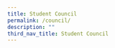 ```yaml
---
title: Student Council
permalink: /council/
description: ""
third_nav_title: Student Council
---
```

